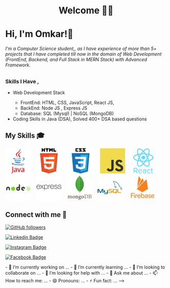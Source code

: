 <h1 align="center">Welcome 🙏🏻</h1>


<h1>Hi, I'm Omkar!👋 </h1>


<h6>I'm a Computer Science student,, as I have experience of more than 5+ projects that I have completed till now in the domain of Web Development (FrontEnd, Backend, and Full Stack in MERN Stack) with Advanced Framework.</h6>





<h3>Skills I Have , </h3>
<ul>
<li>Web Development Stack</li>
<ul>
<li>FrontEnd: HTML, CSS, JavaScript, React JS, </li>
<li>BackEnd: Node JS , Express JS</li>
<li>Database: SQL (Mysql) | NoSQL (MongoDB) </li>
</ul>

<li>Coding Skills in Java (DSA), Solved 400+ DSA based questions</li>
</ul>

<h2> My Skills 🎓</h2>
<p align="left" dir="auto">
<img src="https://github.com/devicons/devicon/raw/master/icons/java/java-original-wordmark.svg"  alt="firebase" width="80" height="80" style="max-width: 100%;">&nbsp; &nbsp; 
<img src="https://github.com/devicons/devicon/raw/master/icons/html5/html5-original-wordmark.svg"  width="80" height="80" style="max-width: 100%;">
&nbsp; &nbsp;  
<img src="https://github.com/devicons/devicon/raw/master/icons/css3/css3-original-wordmark.svg"  width="80" height="80" style="max-width: 100%;">
&nbsp; &nbsp;
<img src="https://github.com/devicons/devicon/raw/master/icons/javascript/javascript-original.svg"  width="80" height="80" style="max-width: 100%;">&nbsp; &nbsp; 
<img src="https://github.com/devicons/devicon/raw/master/icons/react/react-original-wordmark.svg"  width="80" height="80" style="max-width: 100%;">
&nbsp; &nbsp;
<img src="https://github.com/devicons/devicon/raw/master/icons/nodejs/nodejs-original-wordmark.svg"  width="80" height="80" style="max-width: 100%;">&nbsp; &nbsp; 
<img src="https://raw.githubusercontent.com/devicons/devicon/1119b9f84c0290e0f0b38982099a2bd027a48bf1/icons/express/express-original-wordmark.svg"  width="80" height="80" style="max-width: 100%;">&nbsp; &nbsp; 
<img src="https://github.com/devicons/devicon/raw/master/icons/mongodb/mongodb-original-wordmark.svg"  width="80" height="80" style="max-width: 100%;">&nbsp; &nbsp; 
<img src="https://github.com/devicons/devicon/raw/master/icons/mysql/mysql-original-wordmark.svg"  width="80" height="80" style="max-width: 100%;">
&nbsp; &nbsp; 
<img src="https://github.com/devicons/devicon/raw/master/icons/firebase/firebase-plain-wordmark.svg"  width="80" height="80" style="max-width: 100%;">
</p>

<p align="left" dir="auto">
<h2>Connect with me 🤝</h2> 

<a href="https://www.github.com/omkartalekar"><img src="https://camo.githubusercontent.com/98c8cae5840e056665e58139f0b9028cb3f6b920048d43c03178239e78fc1a4a/68747470733a2f2f696d672e736869656c64732e696f2f6769746875622f666f6c6c6f776572732f41796552616a3f7374796c653d736f6369616c" alt="GitHub followers" data-canonical-src="https://img.shields.io/github/followers/omkartalekar?style=social" style="max-width: 100%;"></a>

<a href="https://www.linkedin.com/in/omkar-talekar-19b025211/" rel="nofollow"><img src="https://camo.githubusercontent.com/2f6cd957479c5df504eb64cd3ec05c07305090c53d1f03c615b0db8af0cfaa66/68747470733a2f2f696d672e736869656c64732e696f2f62616467652f2d41796552616a4b756d61722d626c75653f7374796c653d666c61742d737175617265266c6f676f3d4c696e6b6564696e266c6f676f436f6c6f723d7768697465266c696e6b3d68747470733a2f2f7777772e6c696e6b6564696e2e636f6d2f696e2f61796572616a6b756d61722f" alt="Linkedin Badge" data-canonical-src="https://img.shields.io/badge/-AyeRajKumar-blue?style=flat-square&amp;logo=Linkedin&amp;logoColor=white&amp;link=https://www.linkedin.com/in/omkar-talekar-19b025211/" style="max-width: 100%;"></a>

<a href="https://www.instagram.com/msdian_omkar/" rel="nofollow"><img src="https://camo.githubusercontent.com/f93d4a75f32a08aebcd74ecda6285525e88a7f820758193077fea1f83a2a003f/68747470733a2f2f696d672e736869656c64732e696f2f62616467652f2d48657952616a53696e67682d626c61636b3f7374796c653d666c61742d737175617265266c6f676f3d496e7374616772616d266c6f676f436f6c6f723d7768697465266c696e6b3d68747470733a2f2f7777772e696e7374616772616d2e636f6d2f68657972616a73696e67682f" alt="Instagram Badge" data-canonical-src="https://img.shields.io/badge/-HeyRajSingh-black?style=flat-square&amp;logo=Instagram&amp;logoColor=white&amp;link=https://www.instagram.com/msdian_omkar/" style="max-width: 100%;"></a>

<a href="https://www.facebook.com/omkar.talekar.9028/" rel="nofollow"><img src="https://camo.githubusercontent.com/db1a210544d5924f21aa0de864366886e000c976f2c934c3fdcc624b9609639c/68747470733a2f2f696d672e736869656c64732e696f2f62616467652f2d48657952616a53696e67682d626c75653f7374796c653d666c61742d737175617265266c6f676f3d46616365626f6f6b266c6f676f436f6c6f723d7768697465266c696e6b3d68747470733a2f2f7777772e66616365626f6f6b2e636f6d2f68657972616a73696e6768" alt="Facebook Badge" data-canonical-src="https://img.shields.io/badge/-HeyRajSingh-blue?style=flat-square&amp;logo=Facebook&amp;logoColor=white&amp;link=https://www.facebook.com/omkar.talekar.9028/" style="max-width: 100%;"></a>

</p>
- 🔭 I’m currently working on ...
- 🌱 I’m currently learning ...
- 👯 I’m looking to collaborate on ...
- 🤔 I’m looking for help with ...
- 💬 Ask me about ...
- 📫 How to reach me: ...
- 😄 Pronouns: ...
- ⚡ Fun fact: ...
-->
